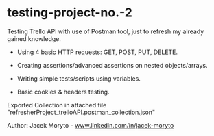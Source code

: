# testing-project-no.-2
Testing Trello API with use of Postman tool, just to refresh my already gained knowledge.

* Using 4 basic HTTP requests: GET, POST, PUT, DELETE.

* Creating assertions/advanced assertions on nested objects/arrays.

* Writing simple tests/scripts using variables. 

* Basic cookies & headers testing. 

Exported Collection in attached file "refresherProject_trelloAPI.postman_collection.json"

Author: Jacek Moryto - www.linkedin.com/in/jacek-moryto
